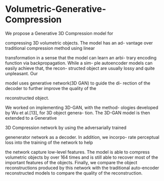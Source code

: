 # Volumetric-Generative-Compression

We propose a Generative 3D Compression model for

compressing 3D volumetric objects. The model has an ad-
vantage over traditional compression method using linear

transformation in a sense that the model can learn an arbi-
trary encoding function via backpropagation. While a sim-
ple autoencoder models can easily achieve that, the recon-
structed object are usually lossy and quite unpleasant. Our

model uses generative network(3D GAN) to guide the di-
rection of the decoder to further improve the quality of the

reconstructed object.

We worked on implementing 3D-GAN, with the method-
ologies developed by Wu et al.[13], for 3D object genera-
tion. The 3D-GAN model is then extended to a Generative

3D Compression network by using the adversarially trained

genenerator network as a decoder. In addition, we incorpo-
rate perceptual loss into the training of the network to help

the network capture low-level features. The model is able to
compress volumetric objects by over 164 times and is still
able to recover most of the important features of the objects.
Finally, we compare the object reconstructions produced by
this network with the traditional auto-encoder reconstructed
models to compare the quality of the reconstruction.
